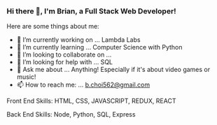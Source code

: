 ### Hi there 👋, I'm Brian, a Full Stack Web Developer!


Here are some things about me:

- 🔭 I’m currently working on ... Lambda Labs
- 🌱 I’m currently learning ... Computer Science with Python
- 👯 I’m looking to collaborate on ... 
- 🤔 I’m looking for help with ... SQL
- 💬 Ask me about ... Anything!  Especially if it's about video games or music!
- 📫 How to reach me: ... b.choi562@gmail.com


Front End Skills:
HTML, CSS, JAVASCRIPT, REDUX, REACT

Back End Skills:
Node, Python, SQL, Express
